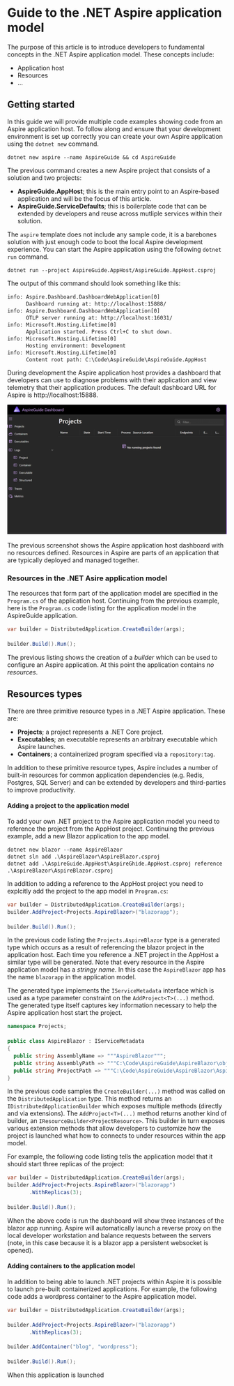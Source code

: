 # Guide to the .NET Aspire application model

The purpose of this article is to introduce developers to fundamental concepts
in the .NET Aspire application model. These concepts include:

* Application host
* Resources
* ...

## Getting started

In this guide we will provide multiple code examples showing code from an
Aspire application host. To follow along and ensure that your development
environment is set up correctly you can create your own Aspire application
using the ```dotnet new``` command.

```dotnetcli
dotnet new aspire --name AspireGuide && cd AspireGuide
```

The previous command creates a new Aspire project that consists of a solution
and two projects:

- **AspireGuide.AppHost**; this is the main entry point to an Aspire-based application and will be the focus of this article.
- **AspireGuide.ServiceDefaults**; this is boilerplate code that can be extended by developers and reuse across mutliple services within their solution.

The `aspire` template does not include any sample code, it is a barebones
solution with just enough code to boot the local Aspire development
experience. You can start the Aspire application using the following
```dotnet run``` command.

```dotnetcli
dotnet run --project AspireGuide.AppHost/AspireGuide.AppHost.csproj
```

The output of this command should look something like this:

```
info: Aspire.Dashboard.DashboardWebApplication[0]
      Dashboard running at: http://localhost:15888/
info: Aspire.Dashboard.DashboardWebApplication[0]
      OTLP server running at: http://localhost:16031/
info: Microsoft.Hosting.Lifetime[0]
      Application started. Press Ctrl+C to shut down.
info: Microsoft.Hosting.Lifetime[0]
      Hosting environment: Development
info: Microsoft.Hosting.Lifetime[0]
      Content root path: C:\Code\AspireGuide\AspireGuide.AppHost
```

During development the Aspire application host provides a dashboard that
developers can use to diagnose problems with their application and view
telemetry that their application produces. The default dashboard URL
for Aspire is http://localhost:15888.

![Screenshot showing empty dashboard with no resources defined.](./images/empty-dashboard.png)

The previous screenshot shows the Aspire application host dashboard
with no resources defined. Resources in Aspire are parts of an application
that are typically deployed and managed together.

### Resources in the .NET Asire application model

The resources that form part of the application model are specified in the `Program.cs`
of the application host. Continuing from the previous example, here is the `Program.cs`
code listing for the application model in the AspireGuide application.

```csharp
var builder = DistributedApplication.CreateBuilder(args);

builder.Build().Run();
```

The previous listing shows the creation of a _builder_ which can be used
to configure an Aspire application. At this point the application contains
_no resources_.

## Resources types

There are three primitive resource types in a .NET Aspire application. These
are:

- **Projects**; a project represents a .NET Core project.
- **Executables**; an executable represents an arbitrary executable which Aspire launches.
- **Containers**; a containerized program specified via a `repository:tag`.

In addition to these primitive resource types, Aspire includes a number of built-in resources
for common application dependencies (e.g. Redis, Postgres, SQL Server) and can be extended
by developers and third-parties to improve productivity.

#### Adding a project to the application model

To add your own .NET project to the Aspire application model you need to reference
the project from the AppHost project. Continuing the previous example, add a new
Blazor application to the app model.

```dotnetcli
dotnet new blazor --name AspireBlazor
dotnet sln add .\AspireBlazor\AspireBlazor.csproj
dotnet add .\AspireGuide.AppHost\AspireGhide.AppHost.csproj reference .\AspireBlazor\AspireBlazor.csproj
```

In addition to adding a reference to the AppHost project you need to explcitly add
the project to the app model in `Program.cs`:

```csharp
var builder = DistributedApplication.CreateBuilder(args);
builder.AddProject<Projects.AspireBlazor>("blazorapp");

builder.Build().Run();
```

In the previous code listing the `Projects.AspireBlazor` type is a generated
type which occurs as a result of referencing the blazor project in the application
host. Each time you reference a .NET project in the AppHost a similar type
will be generated. Note that every resource in the Aspire application model has
a _stringy name_. In this case the `AspireBlazor` app has the name `blazorapp` in
the application model.

The generated type implements the `IServiceMetadata` interface which is used
as a type parameter constraint on the `AddProject<T>(...)` method. The generated
type itself captures key information necessary to help the Aspire application
host start the project.

```csharp
namespace Projects;

public class AspireBlazor : IServiceMetadata
{
  public string AssemblyName => """AspireBlazor""";
  public string AssemblyPath => """C:\Code\AspireGuide\AspireBlazor\obj\Debug\net8.0\ref\AspireBlazor.dll""";
  public string ProjectPath => """C:\Code\AspireGuide\AspireBlazor\AspireBlazor.csproj""";
}
```

In the previous code samples the `CreateBuilder(...)` method was called on the `DistributedApplication`
type. This method returns an `IDistributedApplicationBuilder` which exposes multiple methods (directly
and via extensions). The `AddProject<T>(...)` method returns another kind of builder, an
`IResourceBuilder<ProjectResource>`. This builder in turn exposes various extension methods
that allow developers to customize how the project is launched what how to connects to under resources
within the app model.

For example, the following code listing tells the application model that it should start three
replicas of the project:

```csharp
var builder = DistributedApplication.CreateBuilder(args);
builder.AddProject<Projects.AspireBlazor>("blazorapp")
       .WithReplicas(3);

builder.Build().Run();
```

When the above code is run the dashboard will show three instances of the blazor app running. Aspire
will automatically launch a reverse proxy on the local developer workstation and balance requests
between the servers (note, in this case because it is a blazor app a persistent websocket is opened).

#### Adding containers to the application model

In addition to being able to launch .NET projects within Aspire it is possible to launch pre-built
containerized applications. For example, the following code adds a wordpress container to the
Aspire application model.

```csharp
var builder = DistributedApplication.CreateBuilder(args);

builder.AddProject<Projects.AspireBlazor>("blazorapp")
       .WithReplicas(3);

builder.AddContainer("blog", "wordpress");

builder.Build().Run();
```

When this application is launched
